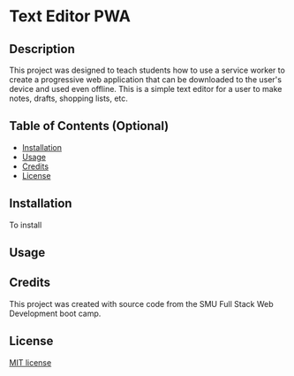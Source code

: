 # Text Editor PWA

## Description

This project was designed to teach students how to use a service worker to create a progressive web application that can be downloaded to the user's device and used even offline. This is a simple text editor for a user to make notes, drafts, shopping lists, etc.

## Table of Contents (Optional)

- [Installation](#installation)
- [Usage](#usage)
- [Credits](#credits)
- [License](#license)

## Installation

To install

## Usage


## Credits

This project was created with source code from the SMU Full Stack Web Development boot camp.

## License

[MIT license](https://mit-license.org/)